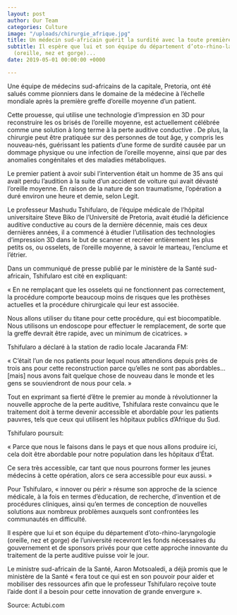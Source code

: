 ```yaml
---
layout: post
author: Our Team
categories: Culture
image: "/uploads/chirurgie_afrique.jpg"
title: Un médecin sud-africain guérit la surdité avec la toute première greffe d’oreille
subtitle: Il espère que lui et son équipe du département d’oto-rhino-laryngologie
  (oreille, nez et gorge)...
date: 2019-05-01 00:00:00 +0000

---
```

Une équipe de médecins sud-africains de la capitale, Pretoria, ont été salués comme pionniers dans le domaine de la médecine à l’échelle mondiale après la première greffe d’oreille moyenne d’un patient.

Cette prouesse, qui utilise une technologie d’impression en 3D pour reconstruire les os brisés de l’oreille moyenne, est actuellement célébrée comme une solution à long terme à la perte auditive conductive . De plus, la chirurgie peut être pratiquée sur des personnes de tout âge, y compris les nouveau-nés, guérissant les patients d’une forme de surdité causée par un dommage physique ou une infection de l’oreille moyenne, ainsi que par des anomalies congénitales et des maladies métaboliques.

Le premier patient à avoir subi l’intervention était un homme de 35 ans qui avait perdu l’audition à la suite d’un accident de voiture qui avait dévasté l’oreille moyenne. En raison de la nature de son traumatisme, l’opération a duré environ une heure et demie, selon Legit.

Le professeur Mashudu Tshifularo, de l’équipe médicale de l’hôpital universitaire Steve Biko de l’Université de Pretoria, avait étudié la déficience auditive conductive au cours de la dernière décennie, mais ces deux dernières années, il a commencé à étudier l’utilisation des technologies d’impression 3D dans le but de scanner et recréer entièrement les plus petits os, ou osselets, de l’oreille moyenne, à savoir le marteau, l’enclume et l’étrier.

Dans un communiqué de presse publié par le ministère de la Santé sud-africain, Tshifularo est cité en expliquant:

« En ne remplaçant que les osselets qui ne fonctionnent pas correctement, la procédure comporte beaucoup moins de risques que les prothèses actuelles et la procédure chirurgicale qui leur est associée.

Nous allons utiliser du titane pour cette procédure, qui est biocompatible. Nous utilisons un endoscope pour effectuer le remplacement, de sorte que la greffe devrait être rapide, avec un minimum de cicatrices. »

Tshifularo a déclaré à la station de radio locale Jacaranda FM:

« C’était l’un de nos patients pour lequel nous attendions depuis près de trois ans pour cette reconstruction parce qu’elles ne sont pas abordables… \[mais\] nous avons fait quelque chose de nouveau dans le monde et les gens se souviendront de nous pour cela. »

Tout en exprimant sa fierté d’être le premier au monde à révolutionner la nouvelle approche de la perte auditive, Tshifulara reste convaincu que le traitement doit à terme devenir accessible et abordable pour les patients pauvres, tels que ceux qui utilisent les hôpitaux publics d’Afrique du Sud.

Tshifularo poursuit:

« Parce que nous le faisons dans le pays et que nous allons produire ici, cela doit être abordable pour notre population dans les hôpitaux d’État.

Ce sera très accessible, car tant que nous pourrons former les jeunes médecins à cette opération, alors ce sera accessible pour eux aussi. »

Pour Tshifularo, « innover ou périr » résume son approche de la science médicale, à la fois en termes d’éducation, de recherche, d’invention et de procédures cliniques, ainsi qu’en termes de conception de nouvelles solutions aux nombreux problèmes auxquels sont confrontées les communautés en difficulté.

Il espère que lui et son équipe du département d’oto-rhino-laryngologie (oreille, nez et gorge) de l’université recevront les fonds nécessaires du gouvernement et de sponsors privés pour que cette approche innovante du traitement de la perte auditive puisse voir le jour.

Le ministre sud-africain de la Santé, Aaron Motsoaledi, a déjà promis que le ministère de la Santé « fera tout ce qui est en son pouvoir pour aider et mobiliser des ressources afin que le professeur Tshifularo reçoive toute l’aide dont il a besoin pour cette innovation de grande envergure ».

Source: Actubi.com